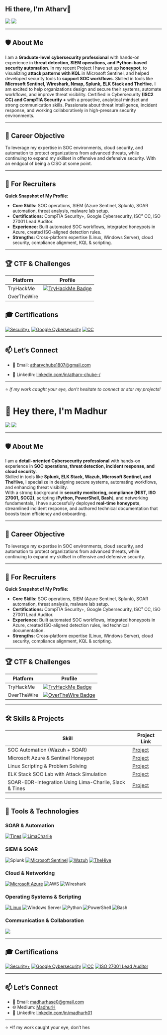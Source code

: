 ## Hi there, I'm Atharv👋
<a href="https://www.linkedin.com/in/atharv-chube"><img src="https://img.shields.io/badge/-LinkedIn-0072b1?&style=for-the-badge&logo=linkedin&logoColor=white" /></a> 
<a href="mailto:atharvchube1807@gmail.com"><img src="https://img.shields.io/badge/-Email_Me-D14836?style=for-the-badge&logo=gmail&logoColor=white" /></a>

---

## 🛡️ About Me
I am a **Graduate-level cybersecurity professional** with hands-on experience in **threat detection, SIEM operations, and Python-based security automation**. In my recent Project I have set up **honeypot**, to visualizing **attack patterns with KQL** in Microsoft Sentinel, and helped developed security tools to **support SOC workflows**. Skilled  in tools like **Microsoft Sentinel, Wireshark, Nmap, Splunk, ELK Stack and TheHive.** I am excited to help organizations design and secure their systems, automate workflows, and improve threat visibility. Certified in Cybersecurity **(ISC2 CC) and CompTIA Security +** with a proactive, analytical mindset and strong communication skills. Passionate about threat intelligence, incident response, and working collaboratively in high-pressure security environments. 

---

## 🎯 Career Objective
To leverage my expertise in SOC environments, cloud security, and automation to protect organizations from advanced threats, while continuing to expand my skillset in offensive and defensive security. With an endgoal of being a CISO at some point.

---

## 📌 For Recruiters
**Quick Snapshot of My Profile:**
- **Core Skills:** SOC operations, SIEM (Azure Sentinel, Splunk), SOAR automation, threat analysis, malware lab setup.
- **Certifications:** CompTIA Security+, Google Cybersecurity, ISC² CC, ISO 27001 Lead Auditor.
- **Experience:** Built automated SOC workflows, integrated honeypots in Azure, created ISO-aligned detection rules.
- **Strengths:** Cross-platform expertise (Linux, Windows Server), cloud security, compliance alignment, KQL & scripting.

---

## 🏆 CTF & Challenges
| Platform      | Profile |
|---------------|---------|
| TryHackMe     | [<img src="https://tryhackme-badges.s3.amazonaws.com/DEVILshead.png" alt="TryHackMe Badge" />](https://tryhackme.com/p/DEVILshead)
| OverTheWire   | <!-- [![OverTheWire Badge](https://img.shields.io/badge/-Writeups-4EAA25?style=for-the-badge&logo=gnu-bash&logoColor=white)](https://medium.com/@madhurhase0/overthewire-bandit-walkthrough-a-beginners-path-to-master-linux-and-security-ba1211e60a71) --> |

<!--

---
## 🛠️ Skills & Projects
| Skill                                         | Project Link |
|-----------------------------------------------|--------------|
| SOC Automation (Wazuh + SOAR)                 | ------------ |
| Microsoft Azure & Sentinel Honeypot           | ------done------ |
| Linux Scripting & Problem Solving             | ------------ |
| ELK Stack SOC Lab with Attack Simulation      | ------------ |
| SOAR-EDR-Integration Using Lima-Charlie, Slack & Tines |-----|

---
---

## 🔧 Tools & Technologies

### SOAR & Automation
[![Tines](https://img.shields.io/badge/-Tines-0072b1?&style=for-the-badge&logo=Tines&logoColor=white)](https://github.com/MHase00/SOAR-EDR-Integration-Using-Lima-Charlie-Slack-Tines/tree/main)
[![LimaCharlie](https://img.shields.io/badge/-LimaCharlie-4D4D4D?&style=for-the-badge&logo=LimaCharlie&logoColor=white)](https://github.com/MHase00/SOAR-EDR-Integration-Using-Lima-Charlie-Slack-Tines/tree/main)

### SIEM & SOAR
![Splunk](https://img.shields.io/badge/-Splunk-000000?style=for-the-badge&logo=Splunk&logoColor=white)
[![Microsoft Sentinel](https://img.shields.io/badge/-Microsoft_Sentinel-0078D4?&style=for-the-badge&logo=Microsoft&logoColor=white)](https://medium.com/@madhurhase0/azure-honeypot-tracking-cyber-attacks-in-real-time-with-microsoft-sentinel-848d5ee5e238)
[![Wazuh](https://img.shields.io/badge/-Wazuh-0047AB?style=for-the-badge&logo=Security&logoColor=white)](https://medium.com/@madhurhase0/comprehensive-soc-automation-project-integrating-wazuh-soar-and-thehive-e9e92f273cd6)
[![TheHive](https://img.shields.io/badge/-TheHive-FFD700?style=for-the-badge)](https://medium.com/@madhurhase0/comprehensive-soc-automation-project-integrating-wazuh-soar-and-thehive-e9e92f273cd6)

### Cloud & Networking
[![Microsoft Azure](https://img.shields.io/badge/-Microsoft_Azure-0078D4?&style=for-the-badge&logo=Microsoft-Azure&logoColor=white)](https://medium.com/@madhurhase0/azure-honeypot-tracking-cyber-attacks-in-real-time-with-microsoft-sentinel-848d5ee5e238)
![AWS](https://img.shields.io/badge/-AWS-232F3E?style=for-the-badge&logo=amazon-aws&logoColor=white)
![Wireshark](https://img.shields.io/badge/-Wireshark-1679A7?&style=for-the-badge&logo=Wireshark&logoColor=white)

### Operating Systems & Scripting
[![Linux](https://img.shields.io/badge/-Linux-FCC624?&style=for-the-badge&logo=Linux&logoColor=black)](https://medium.com/@madhurhase0/overthewire-bandit-walkthrough-a-beginners-path-to-master-linux-and-security-ba1211e60a71)
![Windows Server](https://img.shields.io/badge/-Windows_Server-0078D4?&style=for-the-badge&logo=Windows&logoColor=white)
![Python](https://img.shields.io/badge/-Python-3776AB?&style=for-the-badge&logo=Python&logoColor=white)
![PowerShell](https://img.shields.io/badge/-PowerShell-5391FE?&style=for-the-badge&logo=powershell&logoColor=white)
![Bash](https://img.shields.io/badge/-Bash_Scripting-4EAA25?&style=for-the-badge&logo=GNU-Bash&logoColor=white)

### Communication & Collaboration
<div>
    <a href="https://github.com/MHase00/SOAR-EDR-Integration-Using-Lima-Charlie-Slack-Tines/tree/main"><img src="https://img.shields.io/badge/-Slack-4A154B?&style=for-the-badge&logo=Slack&logoColor=white" /></a>
</div>

</details>

---
-->
## 🎓 Certifications
[![Security+](https://img.shields.io/badge/-Security%2B-FF0000?&style=for-the-badge&logo=CompTIA&logoColor=white)](https://www.credly.com/earner/earned/badge/58a2d447-afb5-4c56-b0fb-6c1acb233db4)
[![Google Cybersecurity](https://img.shields.io/badge/-Google%20Cybersecurity-4285F4?&style=for-the-badge&logo=Google&logoColor=white)](https://www.credly.com/earner/earned/badge/e5434f75-ecec-4adc-8829-bf2718731c25)
[![CC](https://img.shields.io/badge/CC-FFFFFF?style=for-the-badge&logo=ISC2&logoColor=black)](https://www.credly.com/earner/earned/badge/5c4cb335-a7cc-47a9-918a-130a940e0b7c)

<!-- [![ISO 27001 Lead Auditor](https://img.shields.io/badge/ISO%2027001%3A2022-Lead%20Auditor-6A0DAD?&style=for-the-badge)](https://www.credly.com/badges/002e9428-b53b-4df7-9d00-058ec292009b/public_url) -->

---

## 📫 Let’s Connect
- 📧 Email: atharvchube1807@gmail.com  
<!-- 🌐 Medium: [AChube](https://medium.com/@atharvchube)  -->
- 💼 LinkedIn: [linkedin.com/in/atharv-chube-/](https://www.linkedin.com/in/atharv-chube-/)  
---

⭐ *If my work caught your eye, don’t hesitate to connect or star my projects!*



<!--
**apc1807/apc1807** is a ✨ _special_ ✨ repository because its `README.md` (this file) appears on your GitHub profile.

Here are some ideas to get you started:

- 🔭 I’m currently working on ...
- 🌱 I’m currently learning ...
- 👯 I’m looking to collaborate on ...
- 🤔 I’m looking for help with ...
- 💬 Ask me about ...
- 📫 How to reach me: ...
- 😄 Pronouns: ...
- ⚡ Fun fact: ...
-->

# 👋 Hey there, I'm Madhur

<a href="https://www.linkedin.com/in/madhurh01"><img src="https://img.shields.io/badge/-LinkedIn-0072b1?&style=for-the-badge&logo=linkedin&logoColor=white" /></a> 
<a href="mailto:madhurhase0@gmail.com"><img src="https://img.shields.io/badge/-Email_Me-D14836?style=for-the-badge&logo=gmail&logoColor=white" /></a> 

---

## 🛡️ About Me
I am a **detail-oriented Cybersecurity professional** with hands-on experience in **SOC operations, threat detection, incident response, and cloud security**.  
Skilled in tools like **Splunk, ELK Stack, Wazuh, Microsoft Sentinel, and TheHive**, I specialize in designing secure systems, automating workflows, and enhancing threat visibility.  
With a strong background in **security monitoring, compliance (NIST, ISO 27001, SOC2)**, scripting (**Python, PowerShell, Bash**), and networking fundamentals, I have successfully deployed **real-time honeypots**, streamlined incident response, and authored technical documentation that boosts team efficiency and onboarding.

---

## 🎯 Career Objective
To leverage my expertise in SOC environments, cloud security, and automation to protect organizations from advanced threats, while continuing to expand my skillset in offensive and defensive security.

---

## 📌 For Recruiters
**Quick Snapshot of My Profile:**
- **Core Skills:** SOC operations, SIEM (Azure Sentinel, Splunk), SOAR automation, threat analysis, malware lab setup.
- **Certifications:** CompTIA Security+, Google Cybersecurity, ISC² CC, ISO 27001 Lead Auditor.
- **Experience:** Built automated SOC workflows, integrated honeypots in Azure, created ISO-aligned detection rules, led technical documentation.
- **Strengths:** Cross-platform expertise (Linux, Windows Server), cloud security, compliance alignment, KQL & scripting.

---

## 🏆 CTF & Challenges
| Platform      | Profile |
|---------------|---------|
| TryHackMe     | [<img src="https://tryhackme-badges.s3.amazonaws.com/MHase.png" alt="TryHackMe Badge" />](https://tryhackme.com/p/MHase)
| OverTheWire   | [![OverTheWire Badge](https://img.shields.io/badge/-Writeups-4EAA25?style=for-the-badge&logo=gnu-bash&logoColor=white)](https://medium.com/@madhurhase0/overthewire-bandit-walkthrough-a-beginners-path-to-master-linux-and-security-ba1211e60a71) |

---

## 🛠️ Skills & Projects
| Skill                                         | Project Link |
|-----------------------------------------------|--------------|
| SOC Automation (Wazuh + SOAR)                 | [Project](https://medium.com/@madhurhase0/comprehensive-soc-automation-project-integrating-wazuh-soar-and-thehive-e9e92f273cd6) |
| Microsoft Azure & Sentinel Honeypot           | [Project](https://medium.com/@madhurhase0/azure-honeypot-tracking-cyber-attacks-in-real-time-with-microsoft-sentinel-848d5ee5e238) |
| Linux Scripting & Problem Solving             | [Project](https://medium.com/@madhurhase0/overthewire-bandit-walkthrough-a-beginners-path-to-master-linux-and-security-ba1211e60a71) |
| ELK Stack SOC Lab with Attack Simulation      | [Project](https://medium.com/@madhurhase0/hands-on-experience-for-entry-level-aspiring-socs-analyst-in-30-days-3ae4bba895a6) |
| SOAR-EDR-Integration Using Lima-Charlie, Slack & Tines | [Project](https://github.com/MHase00/SOAR-EDR-Integration-Using-Lima-Charlie-Slack-Tines/tree/main) |

---

## 🔧 Tools & Technologies

### SOAR & Automation
[![Tines](https://img.shields.io/badge/-Tines-0072b1?&style=for-the-badge&logo=Tines&logoColor=white)](https://github.com/MHase00/SOAR-EDR-Integration-Using-Lima-Charlie-Slack-Tines/tree/main)
[![LimaCharlie](https://img.shields.io/badge/-LimaCharlie-4D4D4D?&style=for-the-badge&logo=LimaCharlie&logoColor=white)](https://github.com/MHase00/SOAR-EDR-Integration-Using-Lima-Charlie-Slack-Tines/tree/main)

### SIEM & SOAR
![Splunk](https://img.shields.io/badge/-Splunk-000000?style=for-the-badge&logo=Splunk&logoColor=white)
[![Microsoft Sentinel](https://img.shields.io/badge/-Microsoft_Sentinel-0078D4?&style=for-the-badge&logo=Microsoft&logoColor=white)](https://medium.com/@madhurhase0/azure-honeypot-tracking-cyber-attacks-in-real-time-with-microsoft-sentinel-848d5ee5e238)
[![Wazuh](https://img.shields.io/badge/-Wazuh-0047AB?style=for-the-badge&logo=Security&logoColor=white)](https://medium.com/@madhurhase0/comprehensive-soc-automation-project-integrating-wazuh-soar-and-thehive-e9e92f273cd6)
[![TheHive](https://img.shields.io/badge/-TheHive-FFD700?style=for-the-badge)](https://medium.com/@madhurhase0/comprehensive-soc-automation-project-integrating-wazuh-soar-and-thehive-e9e92f273cd6)

### Cloud & Networking
[![Microsoft Azure](https://img.shields.io/badge/-Microsoft_Azure-0078D4?&style=for-the-badge&logo=Microsoft-Azure&logoColor=white)](https://medium.com/@madhurhase0/azure-honeypot-tracking-cyber-attacks-in-real-time-with-microsoft-sentinel-848d5ee5e238)
![AWS](https://img.shields.io/badge/-AWS-232F3E?style=for-the-badge&logo=amazon-aws&logoColor=white)
![Wireshark](https://img.shields.io/badge/-Wireshark-1679A7?&style=for-the-badge&logo=Wireshark&logoColor=white)

### Operating Systems & Scripting
[![Linux](https://img.shields.io/badge/-Linux-FCC624?&style=for-the-badge&logo=Linux&logoColor=black)](https://medium.com/@madhurhase0/overthewire-bandit-walkthrough-a-beginners-path-to-master-linux-and-security-ba1211e60a71)
![Windows Server](https://img.shields.io/badge/-Windows_Server-0078D4?&style=for-the-badge&logo=Windows&logoColor=white)
![Python](https://img.shields.io/badge/-Python-3776AB?&style=for-the-badge&logo=Python&logoColor=white)
![PowerShell](https://img.shields.io/badge/-PowerShell-5391FE?&style=for-the-badge&logo=powershell&logoColor=white)
![Bash](https://img.shields.io/badge/-Bash_Scripting-4EAA25?&style=for-the-badge&logo=GNU-Bash&logoColor=white)

### Communication & Collaboration
<div>
    <a href="https://github.com/MHase00/SOAR-EDR-Integration-Using-Lima-Charlie-Slack-Tines/tree/main"><img src="https://img.shields.io/badge/-Slack-4A154B?&style=for-the-badge&logo=Slack&logoColor=white" /></a>
</div>

</details>

---

## 🎓 Certifications
[![Security+](https://img.shields.io/badge/-Security%2B-FF0000?&style=for-the-badge&logo=CompTIA&logoColor=white)](https://www.credly.com/badges/394f7065-2a2c-4a91-9093-c770838e3f64/public_url)
[![Google Cybersecurity](https://img.shields.io/badge/-Google%20Cybersecurity-4285F4?&style=for-the-badge&logo=Google&logoColor=white)](https://www.credly.com/badges/6401f2de-6cd1-4ba5-8a31-2e5de99957b8/public_url)
[![CC](https://img.shields.io/badge/CC-FFFFFF?style=for-the-badge&logo=ISC2&logoColor=black)](https://www.credly.com/badges/0d7c6ec7-861a-4aeb-92bb-935b3586d46d/public_url)
[![ISO 27001 Lead Auditor](https://img.shields.io/badge/ISO%2027001%3A2022-Lead%20Auditor-6A0DAD?&style=for-the-badge)](https://www.credly.com/badges/002e9428-b53b-4df7-9d00-058ec292009b/public_url)

---

## 📫 Let’s Connect
- 📧 Email: madhurhase0@gmail.com  
- 🌐 Medium: [MadhurH](https://medium.com/@madhurhase0)  
- 💼 LinkedIn: [linkedin.com/in/madhurh01](https://www.linkedin.com/in/madhurh01)  

---

⭐ *If my work caught your eye, don’t hes

